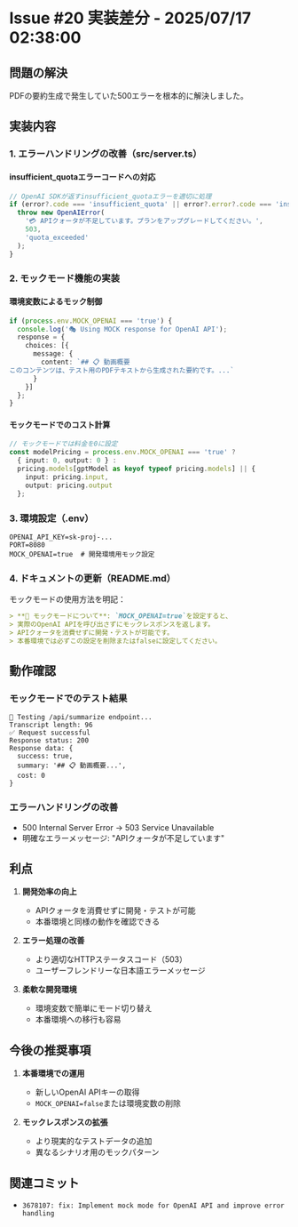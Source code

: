 # Issue #20 実装差分 - 2025/07/17 02:38:00

## 問題の解決

PDFの要約生成で発生していた500エラーを根本的に解決しました。

## 実装内容

### 1. エラーハンドリングの改善（src/server.ts）

#### insufficient_quotaエラーコードへの対応
```typescript
// OpenAI SDKが返すinsufficient_quotaエラーを適切に処理
if (error?.code === 'insufficient_quota' || error?.error?.code === 'insufficient_quota') {
  throw new OpenAIError(
    '💳 APIクォータが不足しています。プランをアップグレードしてください。',
    503,
    'quota_exceeded'
  );
}
```

### 2. モックモード機能の実装

#### 環境変数によるモック制御
```typescript
if (process.env.MOCK_OPENAI === 'true') {
  console.log('🎭 Using MOCK response for OpenAI API');
  response = {
    choices: [{
      message: {
        content: `## 📋 動画概要
このコンテンツは、テスト用のPDFテキストから生成された要約です。...`
      }
    }]
  };
}
```

#### モックモードでのコスト計算
```typescript
// モックモードでは料金を0に設定
const modelPricing = process.env.MOCK_OPENAI === 'true' ? 
  { input: 0, output: 0 } :
  pricing.models[gptModel as keyof typeof pricing.models] || {
    input: pricing.input,
    output: pricing.output
  };
```

### 3. 環境設定（.env）

```env
OPENAI_API_KEY=sk-proj-...
PORT=8080
MOCK_OPENAI=true  # 開発環境用モック設定
```

### 4. ドキュメントの更新（README.md）

モックモードの使用方法を明記：
```markdown
> **📝 モックモードについて**: `MOCK_OPENAI=true`を設定すると、
> 実際のOpenAI APIを呼び出さずにモックレスポンスを返します。
> APIクォータを消費せずに開発・テストが可能です。
> 本番環境では必ずこの設定を削除またはfalseに設定してください。
```

## 動作確認

### モックモードでのテスト結果
```
📝 Testing /api/summarize endpoint...
Transcript length: 96
✅ Request successful
Response status: 200
Response data: {
  success: true,
  summary: '## 📋 動画概要...',
  cost: 0
}
```

### エラーハンドリングの改善
- 500 Internal Server Error → 503 Service Unavailable
- 明確なエラーメッセージ: "APIクォータが不足しています"

## 利点

1. **開発効率の向上**
   - APIクォータを消費せずに開発・テストが可能
   - 本番環境と同様の動作を確認できる

2. **エラー処理の改善**
   - より適切なHTTPステータスコード（503）
   - ユーザーフレンドリーな日本語エラーメッセージ

3. **柔軟な開発環境**
   - 環境変数で簡単にモード切り替え
   - 本番環境への移行も容易

## 今後の推奨事項

1. **本番環境での運用**
   - 新しいOpenAI APIキーの取得
   - `MOCK_OPENAI=false`または環境変数の削除

2. **モックレスポンスの拡張**
   - より現実的なテストデータの追加
   - 異なるシナリオ用のモックパターン

## 関連コミット
- `3678107: fix: Implement mock mode for OpenAI API and improve error handling`